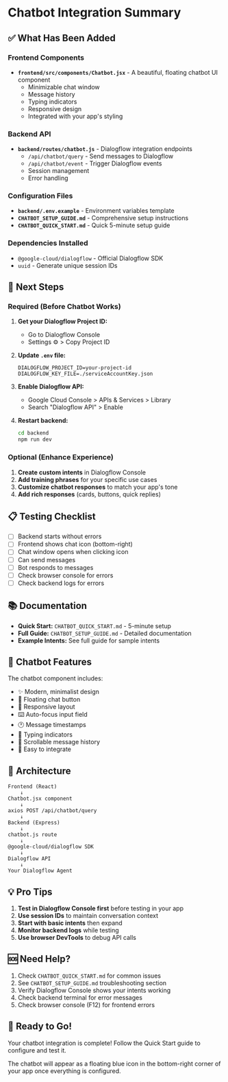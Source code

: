 # Chatbot Integration Summary

## ✅ What Has Been Added

### Frontend Components
- **`frontend/src/components/Chatbot.jsx`** - A beautiful, floating chatbot UI component
  - Minimizable chat window
  - Message history
  - Typing indicators
  - Responsive design
  - Integrated with your app's styling

### Backend API
- **`backend/routes/chatbot.js`** - Dialogflow integration endpoints
  - `/api/chatbot/query` - Send messages to Dialogflow
  - `/api/chatbot/event` - Trigger Dialogflow events
  - Session management
  - Error handling

### Configuration Files
- **`backend/.env.example`** - Environment variables template
- **`CHATBOT_SETUP_GUIDE.md`** - Comprehensive setup instructions
- **`CHATBOT_QUICK_START.md`** - Quick 5-minute setup guide

### Dependencies Installed
- `@google-cloud/dialogflow` - Official Dialogflow SDK
- `uuid` - Generate unique session IDs

## 🎯 Next Steps

### Required (Before Chatbot Works)

1. **Get your Dialogflow Project ID:**
   - Go to Dialogflow Console
   - Settings ⚙️ > Copy Project ID

2. **Update `.env` file:**
   ```env
   DIALOGFLOW_PROJECT_ID=your-project-id
   DIALOGFLOW_KEY_FILE=./serviceAccountKey.json
   ```

3. **Enable Dialogflow API:**
   - Google Cloud Console > APIs & Services > Library
   - Search "Dialogflow API" > Enable

4. **Restart backend:**
   ```bash
   cd backend
   npm run dev
   ```

### Optional (Enhance Experience)

1. **Create custom intents** in Dialogflow Console
2. **Add training phrases** for your specific use cases
3. **Customize chatbot responses** to match your app's tone
4. **Add rich responses** (cards, buttons, quick replies)

## 📋 Testing Checklist

- [ ] Backend starts without errors
- [ ] Frontend shows chat icon (bottom-right)
- [ ] Chat window opens when clicking icon
- [ ] Can send messages
- [ ] Bot responds to messages
- [ ] Check browser console for errors
- [ ] Check backend logs for errors

## 📚 Documentation

- **Quick Start:** `CHATBOT_QUICK_START.md` - 5-minute setup
- **Full Guide:** `CHATBOT_SETUP_GUIDE.md` - Detailed documentation
- **Example Intents:** See full guide for sample intents

## 🎨 Chatbot Features

The chatbot component includes:
- ✨ Modern, minimalist design
- 💬 Floating chat button
- 📱 Responsive layout
- ⌨️ Auto-focus input field
- 🕐 Message timestamps
- 💭 Typing indicators
- 📜 Scrollable message history
- 🎯 Easy to integrate

## 🔧 Architecture

```
Frontend (React)
    ↓
Chatbot.jsx component
    ↓
axios POST /api/chatbot/query
    ↓
Backend (Express)
    ↓
chatbot.js route
    ↓
@google-cloud/dialogflow SDK
    ↓
Dialogflow API
    ↓
Your Dialogflow Agent
```

## 💡 Pro Tips

1. **Test in Dialogflow Console first** before testing in your app
2. **Use session IDs** to maintain conversation context
3. **Start with basic intents** then expand
4. **Monitor backend logs** while testing
5. **Use browser DevTools** to debug API calls

## 🆘 Need Help?

1. Check `CHATBOT_QUICK_START.md` for common issues
2. See `CHATBOT_SETUP_GUIDE.md` troubleshooting section
3. Verify Dialogflow Console shows your intents working
4. Check backend terminal for error messages
5. Check browser console (F12) for frontend errors

## 🚀 Ready to Go!

Your chatbot integration is complete! Follow the Quick Start guide to configure and test it.

The chatbot will appear as a floating blue icon in the bottom-right corner of your app once everything is configured.
